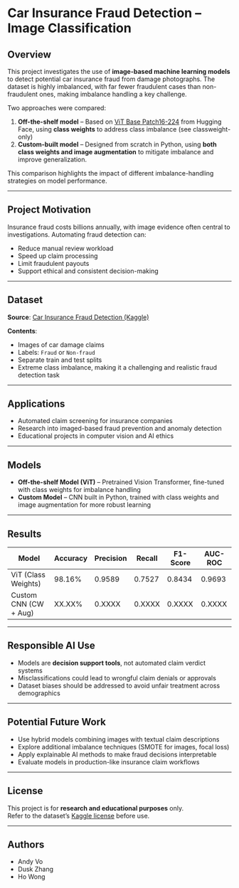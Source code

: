 # Car Insurance Fraud Detection – Image Classification

## Overview
This project investigates the use of **image-based machine learning models** to detect potential car insurance fraud from damage photographs. The dataset is highly imbalanced, with far fewer fraudulent cases than non-fraudulent ones, making imbalance handling a key challenge.

Two approaches were compared:
1. **Off-the-shelf model** – Based on [ViT Base Patch16-224](https://huggingface.co/google/vit-base-patch16-224) from Hugging Face, using **class weights** to address class imbalance (see classweight-only)
2. **Custom-built model** – Designed from scratch in Python, using **both class weights and image augmentation** to mitigate imbalance and improve generalization.

This comparison highlights the impact of different imbalance-handling strategies on model performance.

---

## Project Motivation
Insurance fraud costs billions annually, with image evidence often central to investigations. Automating fraud detection can:
- Reduce manual review workload
- Speed up claim processing
- Limit fraudulent payouts
- Support ethical and consistent decision-making

---

## Dataset
**Source**: [Car Insurance Fraud Detection (Kaggle)](https://www.kaggle.com/datasets/pacificrm/car-insurance-fraud-detection)  

**Contents**:
- Images of car damage claims
- Labels: `Fraud` or `Non-fraud`
- Separate train and test splits
- Extreme class imbalance, making it a challenging and realistic fraud detection task

---

## Applications
- Automated claim screening for insurance companies
- Research into imaged-based fraud prevention and anomaly detection
- Educational projects in computer vision and AI ethics

---

## Models
- **Off-the-shelf Model (ViT)** – Pretrained Vision Transformer, fine-tuned with class weights for imbalance handling
- **Custom Model** – CNN built in Python, trained with class weights and image augmentation for more robust learning

---

## Results
| Model                  | Accuracy | Precision | Recall | F1-Score | AUC-ROC |
|------------------------|----------|-----------|--------|----------|---------|
| ViT (Class Weights)    | 98.16%   | 0.9589    | 0.7527 | 0.8434   | 0.9693  |
| Custom CNN (CW + Aug)  | XX.XX%   | 0.XXXX    | 0.XXXX | 0.XXXX   | 0.XXXX  |

---

## Responsible AI Use
- Models are **decision support tools**, not automated claim verdict systems
- Misclassifications could lead to wrongful claim denials or approvals
- Dataset biases should be addressed to avoid unfair treatment across demographics

---

## Potential Future Work
- Use hybrid models combining images with textual claim descriptions
- Explore additional imbalance techniques (SMOTE for images, focal loss)
- Apply explainable AI methods to make fraud decisions interpretable
- Evaluate models in production-like insurance claim workflows

---

## License
This project is for **research and educational purposes** only.  
Refer to the dataset’s [Kaggle license](https://www.kaggle.com/datasets/pacificrm/car-insurance-fraud-detection) before use.

---

## Authors
- Andy Vo
- Dusk Zhang
- Ho Wong
